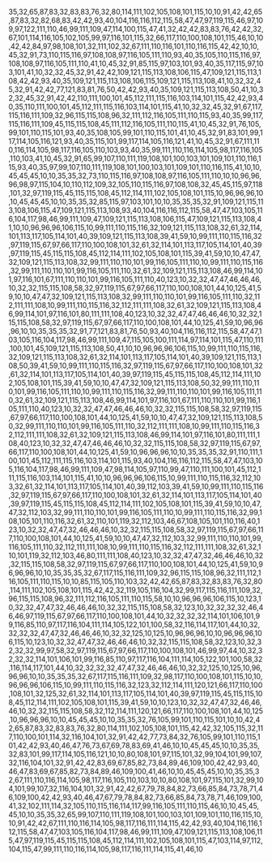 35,32,65,87,83,32,83,83,76,32,80,114,111,102,105,108,101,115,10,10,91,42,42,65,87,83,32,82,68,83,42,42,93,40,104,116,116,112,115,58,47,47,97,119,115,46,97,109,97,122,111,110,46,99,111,109,47,114,100,115,47,41,32,42,42,83,83,76,42,42,32,67,101,114,116,105,102,105,99,97,116,101,115,32,66,117,110,100,108,101,115,46,10,10,42,42,84,97,98,108,101,32,111,102,32,67,111,110,116,101,110,116,115,42,42,10,10,45,32,91,73,110,115,116,97,108,108,97,116,105,111,110,93,40,35,105,110,115,116,97,108,108,97,116,105,111,110,41,10,45,32,91,85,115,97,103,101,93,40,35,117,115,97,103,101,41,10,32,32,45,32,91,42,42,109,121,115,113,108,106,115,47,109,121,115,113,108,42,42,93,40,35,109,121,115,113,108,106,115,109,121,115,113,108,41,10,32,32,45,32,91,42,42,77,121,83,81,76,50,42,42,93,40,35,109,121,115,113,108,50,41,10,32,32,45,32,91,42,42,110,111,100,101,45,112,111,115,116,103,114,101,115,42,42,93,40,35,110,111,100,101,45,112,111,115,116,103,114,101,115,41,10,32,32,45,32,91,67,117,115,116,111,109,32,96,115,115,108,96,32,111,112,116,105,111,110,115,93,40,35,99,117,115,116,111,109,45,115,115,108,45,111,112,116,105,111,110,115,41,10,45,32,91,76,105,99,101,110,115,101,93,40,35,108,105,99,101,110,115,101,41,10,45,32,91,83,101,99,117,114,105,116,121,93,40,35,115,101,99,117,114,105,116,121,41,10,45,32,91,67,111,110,116,114,105,98,117,116,105,110,103,93,40,35,99,111,110,116,114,105,98,117,116,105,110,103,41,10,45,32,91,65,99,107,110,111,119,108,101,100,103,101,109,101,110,116,115,93,40,35,97,99,107,110,111,119,108,101,100,103,101,109,101,110,116,115,41,10,10,45,45,45,10,10,35,35,32,73,110,115,116,97,108,108,97,116,105,111,110,10,10,96,96,96,98,97,115,104,10,110,112,109,32,105,110,115,116,97,108,108,32,45,45,115,97,118,101,32,97,119,115,45,115,115,108,45,112,114,111,102,105,108,101,115,10,96,96,96,10,10,45,45,45,10,10,35,35,32,85,115,97,103,101,10,10,35,35,35,32,91,109,121,115,113,108,106,115,47,109,121,115,113,108,93,40,104,116,116,112,115,58,47,47,103,105,116,104,117,98,46,99,111,109,47,109,121,115,113,108,106,115,47,109,121,115,113,108,41,10,10,96,96,96,106,115,10,99,111,110,115,116,32,109,121,115,113,108,32,61,32,114,101,113,117,105,114,101,40,39,109,121,115,113,108,39,41,59,10,99,111,110,115,116,32,97,119,115,67,97,66,117,110,100,108,101,32,61,32,114,101,113,117,105,114,101,40,39,97,119,115,45,115,115,108,45,112,114,111,102,105,108,101,115,39,41,59,10,10,47,47,32,109,121,115,113,108,32,99,111,110,110,101,99,116,105,111,110,10,99,111,110,115,116,32,99,111,110,110,101,99,116,105,111,110,32,61,32,109,121,115,113,108,46,99,114,101,97,116,101,67,111,110,110,101,99,116,105,111,110,40,123,10,32,32,47,47,46,46,46,10,32,32,115,115,108,58,32,97,119,115,67,97,66,117,110,100,108,101,44,10,125,41,59,10,10,47,47,32,109,121,115,113,108,32,99,111,110,110,101,99,116,105,111,110,32,112,111,111,108,10,99,111,110,115,116,32,112,111,111,108,32,61,32,109,121,115,113,108,46,99,114,101,97,116,101,80,111,111,108,40,123,10,32,32,47,47,46,46,46,10,32,32,115,115,108,58,32,97,119,115,67,97,66,117,110,100,108,101,44,10,125,41,59,10,96,96,96,10,10,35,35,35,32,91,77,121,83,81,76,50,93,40,104,116,116,112,115,58,47,47,103,105,116,104,117,98,46,99,111,109,47,115,105,100,111,114,97,114,101,115,47,110,111,100,101,45,109,121,115,113,108,50,41,10,10,96,96,96,106,115,10,99,111,110,115,116,32,109,121,115,113,108,32,61,32,114,101,113,117,105,114,101,40,39,109,121,115,113,108,50,39,41,59,10,99,111,110,115,116,32,97,119,115,67,97,66,117,110,100,108,101,32,61,32,114,101,113,117,105,114,101,40,39,97,119,115,45,115,115,108,45,112,114,111,102,105,108,101,115,39,41,59,10,10,47,47,32,109,121,115,113,108,50,32,99,111,110,110,101,99,116,105,111,110,10,99,111,110,115,116,32,99,111,110,110,101,99,116,105,111,110,32,61,32,109,121,115,113,108,46,99,114,101,97,116,101,67,111,110,110,101,99,116,105,111,110,40,123,10,32,32,47,47,46,46,46,10,32,32,115,115,108,58,32,97,119,115,67,97,66,117,110,100,108,101,44,10,125,41,59,10,10,47,47,32,109,121,115,113,108,50,32,99,111,110,110,101,99,116,105,111,110,32,112,111,111,108,10,99,111,110,115,116,32,112,111,111,108,32,61,32,109,121,115,113,108,46,99,114,101,97,116,101,80,111,111,108,40,123,10,32,32,47,47,46,46,46,10,32,32,115,115,108,58,32,97,119,115,67,97,66,117,110,100,108,101,44,10,125,41,59,10,96,96,96,10,10,35,35,35,32,91,110,111,100,101,45,112,111,115,116,103,114,101,115,93,40,104,116,116,112,115,58,47,47,103,105,116,104,117,98,46,99,111,109,47,98,114,105,97,110,99,47,110,111,100,101,45,112,111,115,116,103,114,101,115,41,10,10,96,96,96,106,115,10,99,111,110,115,116,32,112,103,32,61,32,114,101,113,117,105,114,101,40,39,112,103,39,41,59,10,99,111,110,115,116,32,97,119,115,67,97,66,117,110,100,108,101,32,61,32,114,101,113,117,105,114,101,40,39,97,119,115,45,115,115,108,45,112,114,111,102,105,108,101,115,39,41,59,10,10,47,47,32,112,103,32,99,111,110,110,101,99,116,105,111,110,10,99,111,110,115,116,32,99,108,105,101,110,116,32,61,32,110,101,119,32,112,103,46,67,108,105,101,110,116,40,123,10,32,32,47,47,32,46,46,46,10,32,32,115,115,108,58,32,97,119,115,67,97,66,117,110,100,108,101,44,10,125,41,59,10,10,47,47,32,112,103,32,99,111,110,110,101,99,116,105,111,110,32,112,111,111,108,10,99,111,110,115,116,32,112,111,111,108,32,61,32,110,101,119,32,112,103,46,80,111,111,108,40,123,10,32,32,47,47,32,46,46,46,10,32,32,115,115,108,58,32,97,119,115,67,97,66,117,110,100,108,101,44,10,125,41,59,10,96,96,96,10,10,35,35,35,32,67,117,115,116,111,109,32,96,115,115,108,96,32,111,112,116,105,111,110,115,10,10,85,115,105,110,103,32,42,42,65,87,83,32,83,83,76,32,80,114,111,102,105,108,101,115,42,42,32,119,105,116,104,32,99,117,115,116,111,109,32,96,115,115,108,96,32,111,112,116,105,111,110,115,58,10,10,96,96,96,106,115,10,123,10,32,32,47,47,32,46,46,46,10,32,32,115,115,108,58,32,123,10,32,32,32,32,46,46,46,97,119,115,67,97,66,117,110,100,108,101,44,10,32,32,32,32,114,101,106,101,99,116,85,110,97,117,116,104,111,114,105,122,101,100,58,32,116,114,117,101,44,10,32,32,32,32,47,47,32,46,46,46,10,32,32,125,10,125,10,96,96,96,10,10,96,96,96,106,115,10,123,10,32,32,47,47,32,46,46,46,10,32,32,115,115,108,58,32,123,10,32,32,32,32,99,97,58,32,97,119,115,67,97,66,117,110,100,108,101,46,99,97,44,10,32,32,32,32,114,101,106,101,99,116,85,110,97,117,116,104,111,114,105,122,101,100,58,32,116,114,117,101,44,10,32,32,32,32,47,47,32,46,46,46,10,32,32,125,10,125,10,96,96,96,10,10,35,35,35,32,67,117,115,116,111,109,32,98,117,110,100,108,101,115,10,10,96,96,96,106,115,10,99,111,110,115,116,32,123,32,112,114,111,120,121,66,117,110,100,108,101,32,125,32,61,32,114,101,113,117,105,114,101,40,39,97,119,115,45,115,115,108,45,112,114,111,102,105,108,101,115,39,41,59,10,10,123,10,32,32,47,47,32,46,46,46,10,32,32,115,115,108,58,32,112,114,111,120,121,66,117,110,100,108,101,44,10,125,10,96,96,96,10,10,45,45,45,10,10,35,35,32,76,105,99,101,110,115,101,10,10,42,42,65,87,83,32,83,83,76,32,80,114,111,102,105,108,101,115,42,42,32,105,115,32,117,110,100,101,114,32,116,104,101,32,91,42,42,77,73,84,32,76,105,99,101,110,115,101,42,42,93,40,46,47,76,73,67,69,78,83,69,41,46,10,10,45,45,45,10,10,35,35,32,83,101,99,117,114,105,116,121,10,10,80,108,101,97,115,101,32,99,104,101,99,107,32,116,104,101,32,91,42,42,83,69,67,85,82,73,84,89,46,109,100,42,42,93,40,46,47,83,69,67,85,82,73,84,89,46,109,100,41,46,10,10,45,45,45,10,10,35,35,32,67,111,110,116,114,105,98,117,116,105,110,103,10,10,80,108,101,97,115,101,32,99,104,101,99,107,32,116,104,101,32,91,42,42,67,79,78,84,82,73,66,85,84,73,78,71,46,109,100,42,42,93,40,46,47,67,79,78,84,82,73,66,85,84,73,78,71,46,109,100,41,32,102,111,114,32,105,110,115,116,114,117,99,116,105,111,110,115,46,10,10,45,45,45,10,10,35,35,32,65,99,107,110,111,119,108,101,100,103,101,109,101,110,116,115,10,10,91,42,42,67,111,110,116,114,105,98,117,116,111,114,115,42,42,93,40,104,116,116,112,115,58,47,47,103,105,116,104,117,98,46,99,111,109,47,109,121,115,113,108,106,115,47,97,119,115,45,115,115,108,45,112,114,111,102,105,108,101,115,47,103,114,97,112,104,115,47,99,111,110,116,114,105,98,117,116,111,114,115,41,46,10